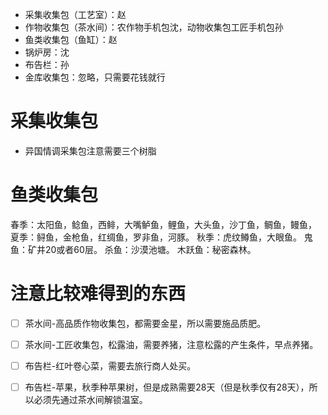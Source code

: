 - 采集收集包（工艺室）：赵
- 作物收集包（茶水间）：农作物手机包沈，动物收集包工匠手机包孙
- 鱼类收集包（鱼缸）：赵
- 锅炉房：沈
- 布告栏：孙
- 金库收集包：忽略，只需要花钱就行


# 采集收集包
- 异国情调采集包注意需要三个树脂


# 鱼类收集包
春季：太阳鱼，鲶鱼，西鲱，大嘴鲈鱼，鲤鱼，大头鱼，沙丁鱼，鲷鱼，鳗鱼，
夏季：鲟鱼，金枪鱼，红绸鱼，罗非鱼，河豚。
秋季：虎纹鳟鱼，大眼鱼。
鬼鱼：矿井20或者60层。
杀鱼：沙漠池塘。
木跃鱼：秘密森林。


# 注意比较难得到的东西
- [ ] 茶水间-高品质作物收集包，都需要金星，所以需要施品质肥。
- [ ] 茶水间-工匠收集包，松露油，需要养猪，注意松露的产生条件，早点养猪。
- [ ] 布告栏-红叶卷心菜，需要去旅行商人处买。
- [ ] 布告栏-苹果，秋季种苹果树，但是成熟需要28天（但是秋季仅有28天），所以必须先通过茶水间解锁温室。





